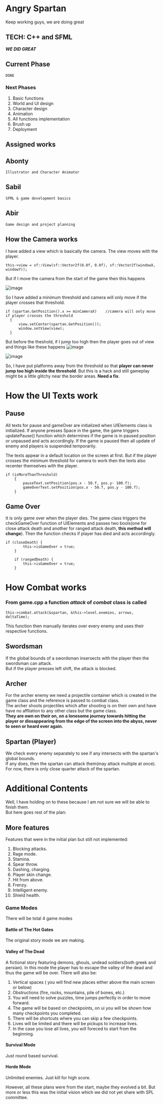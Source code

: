 # Angry Spartan
Keep working guys, we are doing great

## TECH: C++ and SFML

***WE DID GREAT***

## Current Phase
```
DONE
```
### Next Phases
1) Basic functions
2) World and UI design
3) Character design
4) Animation
5) All functions implementation
6) Brush up
7) Deployment

## Assigned works  
 ## Abonty
 ```
 Illustrator and Character Animator
 ```
 ## Sabil
 ```
 SFML & game development basics
 ```
 ## Abir
 ```
 Game design and project planning
 ```
 
 
 ## How the Camera works
 
 I have added a view which is basically the camera. The view moves with the player.
  ```
  this->view = sf::View(sf::Vector2f(0.0f, 0.0f), sf::Vector2f(windowX, windowY));
  ```
  But if I move the camera from the start of the game then this happens
  
  ![image](https://user-images.githubusercontent.com/72934078/127184449-feb2a7f0-46b5-4cc3-9f3d-d6f5da86863c.png)
  
  So I have added a minimum threshold and camera will only move if the player crosses that threshold.
  
  ```
  if (spartan.GetPosition().x >= minCameraX)	//camera will only move if player crosses the threshold
	{
		view.setCenter(spartan.GetPosition());
		window.setView(view);
	}
 ```
But before the theshold, if I jump too high then the player goes out of view and things like these happens
![image](https://user-images.githubusercontent.com/72934078/127185111-8dca0a33-2161-4d0c-98bb-713ecad14544.png)

![image](https://user-images.githubusercontent.com/72934078/127185138-e03ac7b9-7959-453c-baee-18c2f6989c96.png)

So, I have put platforms away from the threshold so that **player can never jump too high inside the threshold**.
But this is a hack and still gameplay might be a little glitchy near the border areas. **Need a fix**.



# How the UI Texts work

## Pause
All texts for pause and gameOver are initialized when UIElements class is initialized.
If anyone presses Space in the game, the game triggers updatePause() function which determines if the game is in paused position or unpaused and acts accordingly.
If the game is paused then all update of enemy and players is suspended temporarily. 

The texts appear in a default location on the screen at first. But if the player crosses the minimum threshold for camera to work then the texts also recenter themselves with the player.
```
if (isMoreThanThreshold)
	{
		pauseText.setPosition(pos.x - 50.f, pos.y- 100.f);
		gameOverText.setPosition(pos.x - 50.f, pos.y - 100.f);
	}
```
## Game Over
It is only game over when the player dies.
The game class triggers the checkGameOver function of UIElements and passes two bools(one for close attack death and another for ranged attack death, **this method will change**). Then the function checks if player has died and acts accordingly.
```
if (closeDeath) {
		this->isGameOver = true;
	}

	if (rangedDeath) {
		this->isGameOver = true;
	}
```


# How Combat works

### From game.cpp a function _***attack***_ of _***combat***_ class is called
```
this->combat.attack(&spartan, &this->level.enemies, arrows, deltaTime);
```
This function then manually iterates over every enemy and uses their respective functions.

## Swordsman
If the global bounds of a swordsman insersects with the player then the swordsman can attack.  
But if the player presses left shift, the attack is blocked.

## Archer
For the archer enemy we need a projectile container which is created in the game class and the reference is passed to combat class.  
The archer shoots projectiles which after shooting is on their own and have have no affliation to any other class but the game class.  
**They are own on their on, on a lonesome journey towards hitting the player or dissappearing from the edge of the screen into the abyss, never to seen or heard ever again.**

## Spartan (Player)
We check every enemy separately to see if any intersects with the spartan's global bounds.  
If any does, then the spartan can attack them(may attack multiple at once).  
For now, there is only close quarter attack of the spartan.  


# Additional Contents
Well, I have holding on to these because I am not sure we will be able to finish them.  
But here goes rest of the plan:

## More features
Features that were in the initial plan but still not implemented:
1. Blocking attacks.
2. Rage mode.
3. Stamina.
4. Spear throw.
5. Dashing, charging.
6. Player skin change.
7. Hit from above.
8. Frenzy.
9. Intelligent enemy.
10. Shield health.

### Game Modes
There will be total 4 game modes

#### Battle of The Hot Gates
The original story mode we are making.
#### Valley of The Dead
A fictional story featuring demons, ghouls, undead soldiers(both greek and persian).
In this mode the player has to escape the valley of the dead and thus the game will be over.
There will also be:
1. Vertical spaces ( you will find new places either above the main screen or below)
2. Obstructions (fire, rocks, mountains, pile of bones, etc.)
3. You will need to solve puzzles, time jumps perfectly in order to move forward.
4. The game will be based on checkpoints, on ui you will be shown how many checkpoints you completed.
5. There will be shortcuts where you can skip a few checkpoints.
6. Lives will be limited and there will be pickups to increase lives.
7. In the case you lose all lives, you will foreced to start from the beginning.

#### Survival Mode
Just round based survival.
#### Horde Mode
Unlimited enemies. Just kill for high score.

However, all these plans were from the start, maybe they evolved a bit. But more or less this was the initial vision which we did not yet share with SPL committee.
